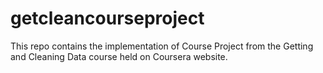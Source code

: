 getcleancourseproject
=====================

This repo contains the implementation of Course Project from the Getting and Cleaning Data course held on Coursera website.
